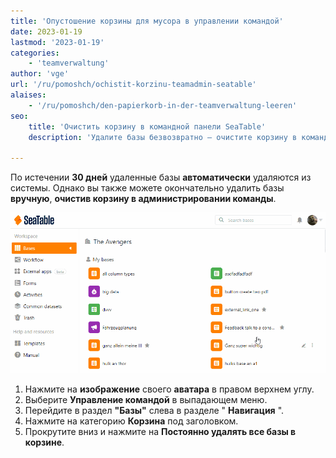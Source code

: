 ```yaml
---
title: 'Опустошение корзины для мусора в управлении командой'
date: 2023-01-19
lastmod: '2023-01-19'
categories:
    - 'teamverwaltung'
author: 'vge'
url: '/ru/pomoshch/ochistit-korzinu-teamadmin-seatable'
alaises:
    - '/ru/pomoshch/den-papierkorb-in-der-teamverwaltung-leeren'
seo:
    title: 'Очистить корзину в командной панели SeaTable'
    description: 'Удалите базы безвозвратно — очистите корзину в командной панели SeaTable вручную и освободите место. Подробная инструкция для администраторов.'

---
```


По истечении **30 дней** удаленные базы **автоматически** удаляются из системы. Однако вы также можете окончательно удалить базы **вручную**, **очистив корзину в администрировании команды**.

![Опустошите корзину](images/Den-Papierkorb-leeren.gif)

1. Нажмите на **изображение** своего **аватара** в правом верхнем углу.
2. Выберите **Управление командой** в выпадающем меню.
3. Перейдите в раздел **"Базы"** слева в разделе " **Навигация** ".
4. Нажмите на категорию **Корзина** под заголовком.
5. Прокрутите вниз и нажмите на **Постоянно удалять все базы в корзине**.
